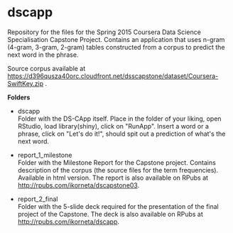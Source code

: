 # dscapp
Repository for the files for the Spring 2015 Coursera Data Science Specialisation Capstone Project. Contains an application that uses n-gram (4-gram, 3-gram, 2-gram) tables constructed from a corpus to predict the next word in the phrase.

Source corpus available at https://d396qusza40orc.cloudfront.net/dsscapstone/dataset/Coursera-SwiftKey.zip .

**Folders**
* dscapp  
Folder with the DS-CApp itself. Place in the folder of your liking, open RStudio, load library(shiny), click on "RunApp". Insert a word or a phrase, click on "Let's do it!", should spit out a prediction of what's the next word.

* report_1_milestone  
Folder with the Milestone Report for the Capstone project. Contains description of the corpus (the source files for the term frequencies). Available in html version. The report is also available on RPubs at http://rpubs.com/ikorneta/dscapstone03.

* report_2_final  
Folder with the 5-slide deck required for the presentation of the final project of the Capstone. The deck is also available on RPubs at http://rpubs.com/ikorneta/dscapp.
